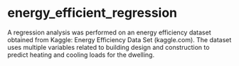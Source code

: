 # energy_efficient_regression
A regression analysis was performed on an energy efficiency dataset obtained from Kaggle: Energy Efficiency Data Set (kaggle.com). The dataset uses multiple variables related to building design and construction to predict heating and cooling loads for the dwelling.
